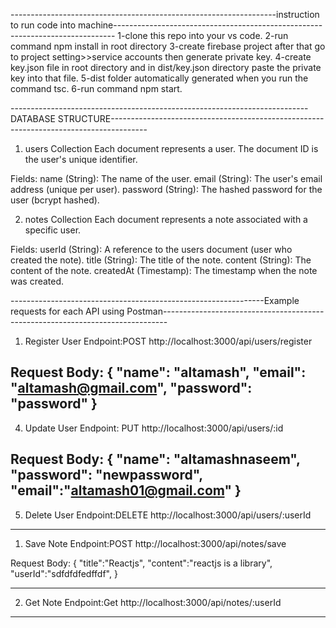 ------------------------------------------------------------------instruction to run code into machine------------------------------------------------------------------------------
1-clone this repo into your vs code.
2-run command npm install in root directory
3-create firebase project after that go to project setting>>service accounts then generate private key.
4-create key.json file in root directory and in dist/key.json directory paste the private key into that file.
5-dist folder automatically generated when you run the command tsc.
6-run command npm start.

--------------------------------------------------------------------------DATABASE STRUCTURE---------------------------------------------------------------------------------------
1. users Collection
Each document represents a user. The document ID is the user's unique identifier.

Fields:
name (String): The name of the user.
email (String): The user's email address (unique per user).
password (String): The hashed password for the user (bcrypt hashed).

2. notes Collection
Each document represents a note associated with a specific user.

Fields:
userId (String): A reference to the users document (user who created the note).
title (String): The title of the note.
content (String): The content of the note.
createdAt (Timestamp): The timestamp when the note was created.

---------------------------------------------------------------Example requests for each API using Postman-------------------------------------------------------------------------------

1. Register User
Endpoint:POST http://localhost:3000/api/users/register

Request Body:
{
  "name": "altamash",
  "email": "altamash@gmail.com",
  "password": "password"
}
--------------------------------------------------------------------------------

4. Update User
Endpoint: PUT http://localhost:3000/api/users/:id

Request Body:
{
  "name": "altamashnaseem",
  "password": "newpassword",
  "email":"altamash01@gmail.com"
}
----------------------------------------------------------------------------------
5. Delete User
Endpoint:DELETE http://localhost:3000/api/users/:userId

----------------------------------------------------------------------------------
1. Save Note
Endpoint:POST http://localhost:3000/api/notes/save

Request Body:
{
  "title":"Reactjs",
  "content":"reactjs is a library",
  "userId":"sdfdfdfedffdf",
}

------------------------------------------------------------------------------------
2. Get Note
Endpoint:Get http://localhost:3000/api/notes/:userId

------------------------------------------------------------------------------------
